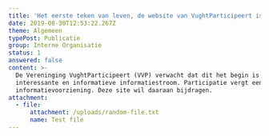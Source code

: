 ```yaml
---
title: 'Het eerste teken van leven, de website van VughtParticipeert is geboren.'
date: 2019-08-30T12:53:22.267Z
theme: Algemeen
typePost: Publicatie
group: Interne Organisatie
status: 1
answered: false
content: >-
  De Vereninging VughtParticipeert (VVP) verwacht dat dit het begin is van een
  interessante en informatieve informatiestroom. Participatie vergt een goede
  informatievoorziening. Deze site wil daaraan bijdragen.
attachment:
  - file:
      attachment: /uploads/random-file.txt
      name: Test file
---
```


